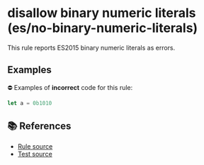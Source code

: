 # disallow binary numeric literals (es/no-binary-numeric-literals)

This rule reports ES2015 binary numeric literals as errors.

## Examples

⛔ Examples of **incorrect** code for this rule:

```js
let a = 0b1010
```

## 📚 References

- [Rule source](../../lib/rules/no-binary-numeric-literals.js)
- [Test source](../../tests/lib/rules/no-binary-numeric-literals.js)
